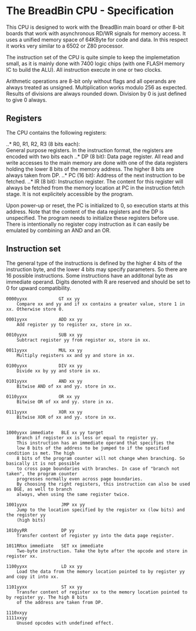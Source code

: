 # The BreadBin CPU - Specification

This CPU is designed to work with the BreadBin main board or other 8-bit boards that 
work with asynchronous RD/WR signals for memory access.
It uses a unified memory space of 64KByte for code and data. In this respect it works
very similar to a 6502 or Z80 processor. 

The instruction set of the CPU is quite simple to keep the implemetation small,
as it is mainly done with 7400 logic chips (with one FLASH memory IC to build the ALU).
All instruction execute in one or two clocks. 

Arithmetic operations are 8-bit only without flags and all operands are always
treated as unsigned. Multiplication works modulo 256 as expected.
Results of divisions are always rounded down. Division by 0 is just defined to give 0 always.


## Registers

The CPU contains the following registers:

..*    R0, R1, R2, R3 (8 bits each):  
        General purpose registers. In the instruction format, the registers are encoded with
        two bits each
..*    DP (8 bit): 
        Data page register. All read and write accesses to the main memory are done with
        one of the data registers holding the lower 8 bits of the memory address. The higher
        8 bits are always taken from DP.
..*    PC (16 bit):
        Address of the next instruction to be fetched.
..*    IR (8 bit):
        Instruction register. The content for this register will always be fetched
        from the memory location at PC in the instruction fetch stage. It is not explicitely
        accessible by the program.

Upon power-up or reset, the PC is initialized to 0, so execution starts at this address.
Note that the content of the data registers and the DP is unspecified. The program needs to
initialize these registers before use.
There is intentionally no register copy instruction as it can easily be emulated by combining
an AND and an OR. 

## Instruction set

The general type of the instructions is defined by the higher 4 bits of the instruction byte, and
the lower 4 bits may specify parameters. So there are 16 possible instructions. Some instructions
have an additonal byte as immediate operand.
Digits denoted with R are reserved and should be set to 0 for upward compatibility.

    0000yyxx            GT xx yy
        Compare xx and yy and if xx contains a greater value, store 1 in xx. Otherwise store 0.

    0001yyxx            ADD xx yy
        Add register yy to register xx, store in xx.
     
    0010yyxx            SUB xx yy
        Subtract register yy from register xx, store in xx.
        
    0011yyxx            MUL xx yy
        Multiply registers xx and yy and store in xx.
        
    0100yyxx            DIV xx yy
        Divide xx by yy and store in xx.
   
    0101yyxx            AND xx yy
        Bitwise AND of xx and yy. store in xx.
   
    0110yyxx            OR xx yy
        Bitwise OR of xx and yy. store in xx.
   
    0111yyxx            XOR xx yy
        Bitwise XOR of xx and yy. store in xx.
   

    1000yyxx immediate   BLE xx yy target 
        Branch if register xx is less or equal to register yy.
        This instruction has an immediate operand that specifies the 
        low 8 bits of the address to be jumped to if the specified condition is met. The high
        8 bits of the program counter will not change when branching. So basically it is not possible
        to cross page boundaries with branches. In case of "branch not taken", the program counter
        progresses normally even across page boundaries. 
        By choosing the right registers, this instruction can also be used as BGE, as well to branch
        always, when using the same register twice.

    1001yyxx             JMP xx yy 
        Jump to the location specified by the register xx (low bits) and the register yy
        (high bits)

    1010yyRR             DP yy
        Transfer content of register yy into the data page register.

    1011RRxx immediate   SET xx immediate
        Two-byte instruction. Take the byte after the opcode and store in register xx.

    1100yyxx             LD xx yy
        Load the data from the memory location pointed to by register yy and copy it into xx.
        
    1101yyxx             ST xx yy
        Transfer content of register xx to the memory location pointed to by register yy. The high 8 bits
        of the address are taken from DP.

    1110xxyy 
    1111xxyy
        Unused opcodes with undefined effect.
